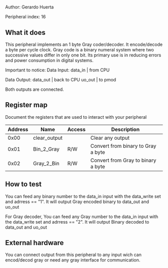 <!---

This file is used to generate your project datasheet. Please fill in the information below and delete any unused
sections.

The peripheral index is the number TinyQV will use to select your peripheral.  You will pick a free
slot when raising the pull request against the main TinyQV repository, and can fill this in then.  You
also need to set this value as the PERIPHERAL_NUM in your test script.

You can also include images in this folder and reference them in the markdown. Each image must be less than
512 kb in size, and the combined size of all images must be less than 1 MB.
-->

# 

Author: Gerardo Huerta

Peripheral index: 16

## What it does

This peripheral implements an 1 byte Gray coder/decoder. It encode/decode a byte per cycle clock. Gray code is a binary numeral system where two successive values differ in only one bit. Its primary use is in reducing errors and power consumption in digital systems. 

Important to notice:
Data Input:
data_in | from CPU

Data Output:
data_out | back to CPU
uo_out   | to pmod

Both outputs are connected.

## Register map

Document the registers that are used to interact with your peripheral

| Address | Name        | Access | Description                                                         |
|---------|-------------|--------|---------------------------------------------------------------------|
| 0x00    | clear_output|        | Clear any output                                                    |
| 0x01    | Bin_2_Gray  | R/W    | Convert from binary to Gray a byte                                  |
| 0x02    | Gray_2_Bin  | R/W    | Convert from Gray to binary a byte                                  |

## How to test

You can feed any binary number to the data_in input with the data_write set and adrress == "1". It will output Gray encoded binary to data_out and uo_out

For Gray decoder, You can feed any Gray number to the data_in input with the data_write set and adrress == "2". It will output Binary decoded to data_out and uo_out

## External hardware

You can connect output from this peripheral to any input wich can encod/decod gray or need any gray interface for communication.
